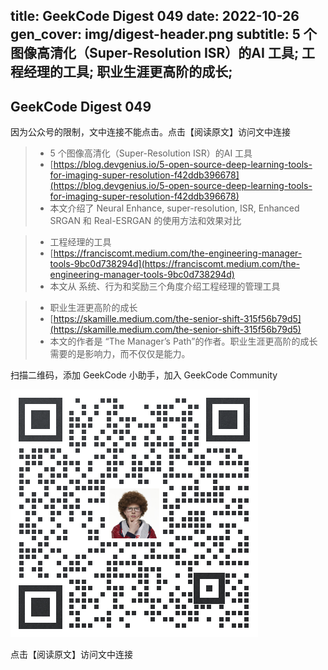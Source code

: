 title: GeekCode Digest 049
date: 2022-10-26
gen_cover: img/digest-header.png
subtitle: 5 个图像高清化（Super-Resolution ISR）的AI 工具; 工程经理的工具; 职业生涯更高阶的成长; 
---
GeekCode Digest 049
---
因为公众号的限制，文中连接不能点击。点击【阅读原文】访问文中连接

> * 5 个图像高清化（Super-Resolution ISR）的AI 工具
> * [https://blog.devgenius.io/5-open-source-deep-learning-tools-for-imaging-super-resolution-f42ddb396678](https://blog.devgenius.io/5-open-source-deep-learning-tools-for-imaging-super-resolution-f42ddb396678)
> * 本文介绍了 Neural Enhance, super-resolution, ISR, Enhanced SRGAN 和 Real-ESRGAN 的使用方法和效果对比

> * 工程经理的工具
> * [https://franciscomt.medium.com/the-engineering-manager-tools-9bc0d738294d](https://franciscomt.medium.com/the-engineering-manager-tools-9bc0d738294d)
> * 本文从 系统、行为和奖励三个角度介绍工程经理的管理工具

> * 职业生涯更高阶的成长
> * [https://skamille.medium.com/the-senior-shift-315f56b79d5](https://skamille.medium.com/the-senior-shift-315f56b79d5)
> * 本文的作者是 “The Manager’s Path”的作者。职业生涯更高阶的成长需要的是影响力，而不仅仅是能力。



扫描二维码，添加 GeekCode 小助手，加入 GeekCode Community

![](img/genius-qrcode.png)

点击【阅读原文】访问文中连接
